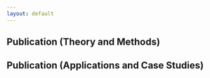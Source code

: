 ```yaml
---
layout: default
---
```


## Publication (Theory and Methods)

## Publication (Applications and Case Studies)





